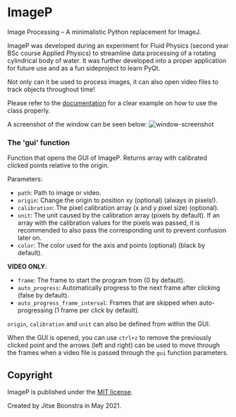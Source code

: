 # ImageP
 Image Processing – A minimalistic Python replacement for ImageJ.

ImageP was developed during an experiment for Fluid Physics (second year BSc course Applied Physics) to streamline data processing of a rotating cylindrical body of water. It was further developed into a proper application for future use and as a fun sideproject to learn PyQt.

Not only can it be used to process images, it can also open video files to track objects throughout time!

Please refer to the [documentation](https://github.com/JitseB/ImageP/blob/main/DOCUMENTATION.md) for a clear example on how to use the class properly.

A screenshot of the window can be seen below:
![window-screenshot](https://i.imgur.com/eQE1AKj.png)

### The 'gui' function
Function that opens the GUI of ImageP. Returns array with calibrated clicked points relative to the origin.

Parameters:
- `path`: Path to image or video.
- `origin`: Change the origin to position xy (optional) (always in pixels!).
- `calibration`: The pixel calibration array (x and y pixel size) (optional).
- `unit`: The unit caused by the calibration array (pixels by default).
    If an array with the calibration values for the pixels was passed, it is recommended to also pass the corresponding unit to prevent confusion later on.
- `color`: The color used for the axis and points (optional) (black by default).

**VIDEO ONLY**:
- `frame`: The frame to start the program from (0 by default).
- `auto_progress`: Automatically progress to the next frame after clicking (false by default).
- `auto_progress_frame_interval`: Frames that are skipped when auto-progressing (1 frame per click by default).

`origin`, `calibration` and `unit` can also be defined from within the GUI.

When the GUI is opened, you can use `ctrl+z` to remove the previously clicked point and the arrows (left and right) can be used to move through the frames when a video file is passed through the `gui` function parameters.

## Copyright
ImageP is published under the [MIT license](https://github.com/JitseB/ImageP/blob/main/LICENSE.md).

Created by Jitse Boonstra in May 2021.
